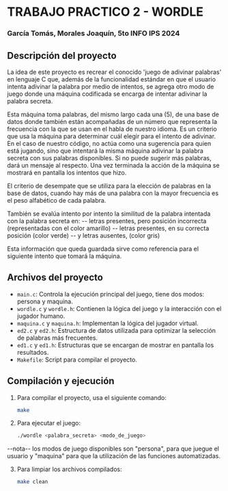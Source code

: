 # TRABAJO PRACTICO 2 - WORDLE

### García Tomás, Morales Joaquín,  5to INFO IPS 2024

## Descripción del proyecto
La idea de este proyecto es recrear el conocido 'juego de adivinar palabras' en lenguaje C que, además de la funcionalidad estándar en que el usuario intenta adivinar la palabra por medio de intentos, se agrega otro modo de juego donde una máquina codificada se encarga de intentar adivinar la palabra secreta.

Esta máquina toma palabras, del mismo largo cada una (5), de una base de datos donde también están acompañadas de un número que representa la frecuencia con la que se usan en el habla de nuestro idioma. Es un criterio que usa la máquina para determinar cuál elegir para el intento de adivinar. En el caso de nuestro código, no actúa como una sugerencia para quien está jugando, sino que intentará la misma máquina adivinar la palabra secreta con sus palabras disponibles. Si no puede sugerir más palabras, dará un mensaje al respecto. Una vez terminada la acción de la máquina se mostrará en pantalla los intentos que hizo.

El criterio de desempate que se utiliza para la elección de palabras en la base de datos, cuando hay más de una palabra con la mayor frecuencia es el peso alfabético de cada palabra.

También se evalúa intento por intento la similitud de la palabra intentada con la palabra secreta en:
-- letras presentes, pero posición incorrecta (representadas con el color amarillo)
-- letras presentes, en su correcta posición (color verde)
-- y letras ausentes, (color gris)

Esta información que queda guardada sirve como referencia para el siguiente intento que tomará la máquina.

## Archivos del proyecto

- `main.c`: Controla la ejecución principal del juego, tiene dos modos: persona y maquina.
- `wordle.c` y `wordle.h`: Contienen la lógica del juego y la interacción con el jugador humano.
- `maquina.c` y `maquina.h`: Implementan la lógica del jugador virtual.
- `ed2.c` y `ed2.h`: Estructura de datos utilizada para optimizar la selección de palabras más frecuentes.
- `ed1.c` y `ed1.h`: Estructuras que se encargan de mostrar en pantalla los resultados.
- `Makefile`: Script para compilar el proyecto.

## Compilación y ejecución

1. Para compilar el proyecto, usa el siguiente comando:
    ```bash
    make
    ```

2. Para ejecutar el juego:
    ```bash
    ./wordle <palabra_secreta> <modo_de_juego>
    ```
--nota-- los modos de juego disponibles son "persona", para que juegue el usuario y "maquina" para que la utilización de las funciones automatizadas. 

3. Para limpiar los archivos compilados:
    ```bash
    make clean
    ```